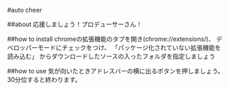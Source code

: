 ﻿#auto cheer

##about
応援しましょう！プロデューサーさん！

##how to install
chromeの拡張機能のタブを開き(chrome://extensions/)、
デベロッパーモードにチェックをつけ、
「パッケージ化されていない拡張機能を読み込む」
からダウンロードしたソースの入ったフォルダを指定しましょう

##how to use
気が向いたときアドレスバーの横に出るボタンを押しましょう。
30分位すると終わります。